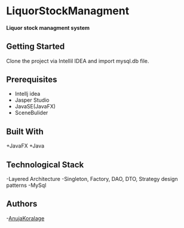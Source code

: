 # LiquorStockManagment

#### Liquor stock managment system

## Getting Started

Clone the project via Intellil IDEA and import mysql.db file.

## Prerequisites

+ Intellj idea
+ Jasper Studio
+ JavaSE(JavaFX)
+ SceneBulider

## Built With

+JavaFX
+Java

## Technological Stack

-Layered Architecture
-Singleton, Factory, DAO, DTO, Strategy design patterns
-MySql

## Authors

-[AnujaKoralage](https://github.com/AnujaKoralage)
